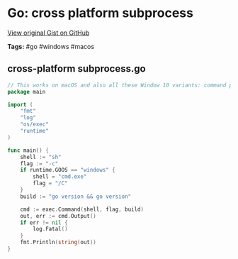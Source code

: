 # Go: cross platform subprocess 

[View original Gist on GitHub](https://gist.github.com/Integralist/2489824d4d9c59444c2478683034a141)

**Tags:** #go #windows #macos

## cross-platform subprocess.go

```go
// This works on macOS and also all these Window 10 variants: command prompt, Cygwin, PowerShell, WSL 🎉
package main

import (
	"fmt"
	"log"
	"os/exec"
	"runtime"
)

func main() {
	shell := "sh"
	flag := "-c"
	if runtime.GOOS == "windows" {
		shell = "cmd.exe"
		flag = "/C"
	}
	build := "go version && go version"

	cmd := exec.Command(shell, flag, build)
	out, err := cmd.Output()
	if err != nil {
		log.Fatal()
	}
	fmt.Println(string(out))
}
```

